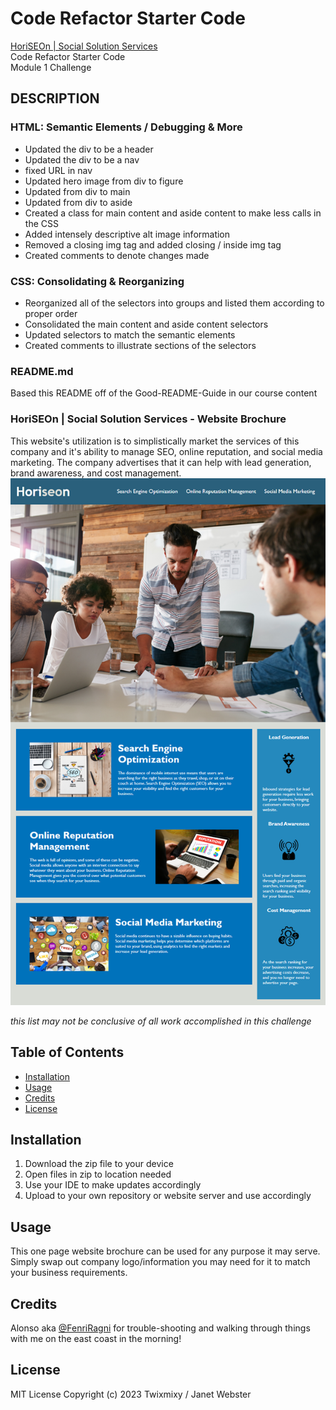 # Code Refactor Starter Code
[HoriSEOn | Social Solution Services](https://twixmixyjanet.github.io/horiSEOn-accessibility-refactor/ "HoriSEOn | Social Solution Services")
<br />Code Refactor Starter Code 
<br />Module 1 Challenge

## DESCRIPTION

### HTML: Semantic Elements / Debugging & More
- Updated the div to be a header
- Updated the div to be a nav
- fixed URL in nav
- Updated hero image from div to figure
- Updated from div to main
- Updated from div to aside
- Created a class for main content and aside content to make less calls in the CSS
- Added intensely descriptive alt image information
- Removed a closing img tag and added closing / inside img tag
- Created comments to denote changes made

### CSS: Consolidating & Reorganizing
- Reorganized all of the selectors into groups and listed them according to proper order
- Consolidated the main content and aside content selectors
- Updated selectors to match the semantic elements
- Created comments to illustrate sections of the selectors

### README.md

Based this README off of the Good-README-Guide in our course content

### HoriSEOn | Social Solution Services - Website Brochure

This website's utilization is to simplistically market the services of this company and it's ability to manage SEO, online reputation, and social media marketing. The company advertises that it can help with lead generation, brand awareness, and cost management.
![test](/assets/images/01-html-css-git-homework-demo.png)

*this list may not be conclusive of all work accomplished in this challenge*

## Table of Contents

* [Installation](#installation)
* [Usage](#usage)
* [Credits](#credits)
* [License](#license)

## Installation

1. Download the zip file to your device
2. Open files in zip to location needed
3. Use your IDE to make updates accordingly
4. Upload to your own repository or website server and use accordingly

## Usage

This one page website brochure can be used for any purpose it may serve. Simply swap out company logo/information you may need for it to match your business requirements.

## Credits

Alonso aka [@FenriRagni](https://github.com/FenriRagni) for trouble-shooting and walking through things with me on the east coast in the morning!

## License

MIT License
Copyright (c) 2023 Twixmixy / Janet Webster